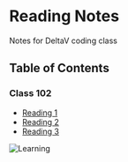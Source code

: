 # Reading Notes

Notes for DeltaV coding class

## Table of Contents

### Class 102

* [Reading 1](lab-01b.mb)
* [Reading 2](lab-02b.mb)
* [Reading 3](https://blog.udemy.com/git-tutorial-a-comprehensive-guide/)



![Learning](https://cdn-images-1.medium.com/max/1200/1*w92wMLwBGlgfhIDa-AhGmg.png)

